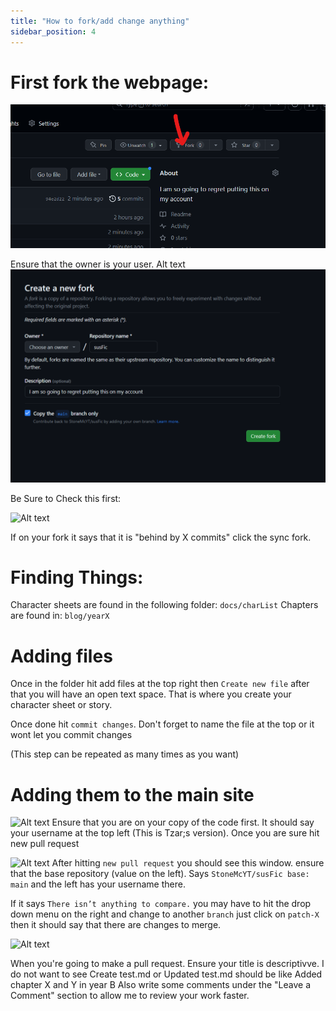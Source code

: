 ```yaml
---
title: "How to fork/add change anything"
sidebar_position: 4
---
```



# First fork the webpage:
![Alt text](guideImages/howToFork.png "a title")

Ensure that the owner is your user. Alt text
![Alt text](guideImages/howToFork1.png "a title" )

Be Sure to Check this first:​

![Alt text](https://cdn.discordapp.com/attachments/1148404965358977044/1148443358277140551/image.png "a title")

If on your fork it says that it is "behind by X commits" click the sync fork.


# Finding Things:
Character sheets are found in the following folder: `docs/charList`
Chapters are found in: `blog/yearX`

# Adding files

Once in the folder hit add files at the top right then `Create new file` after that you will have an open text space. That is where you create your character sheet or story. 

Once done hit `commit changes`. Don't forget to name the file at the top or it wont let you commit changes

(This step can be repeated as many times as you want)


# Adding them to the main site


![Alt text](https://cdn.discordapp.com/attachments/1139879026333335613/1148778632161013770/image.png "a title")
Ensure that you are on your copy of the code first. It should say your username at the top left (This is Tzar;s version). Once you are sure hit new pull request



![Alt text](https://cdn.discordapp.com/attachments/1139879026333335613/1148778922503327844/image.png "a title")
After hitting `new pull request` you should see this window. ensure that the base repository (value on the left). Says `StoneMcYT/susFic base: main` and the left has your username there.

If it says `There isn’t anything to compare.` you may have to hit the drop down menu on the right and change to another `branch` just click on `patch-X` then it should say that there are changes to merge.


![Alt text](https://cdn.discordapp.com/attachments/1139879026333335613/1148779406328860762/image.png "a title")

When you're going to make a pull request. Ensure your title is descriptivve. I do not want to see Create test.md or Updated test.md should be like Added chapter X and Y in year B Also write some comments under the "Leave a Comment" section to allow me to review your work faster.

